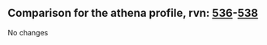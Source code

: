 ## Comparison for the athena profile, rvn: [536](https://github.com/PRO100KatYT/FortniteProfileRevisions/tree/main/profiles/athena/536%20athena.json)-[538](https://github.com/PRO100KatYT/FortniteProfileRevisions/tree/main/profiles/athena/538%20athena.json)

No changes
